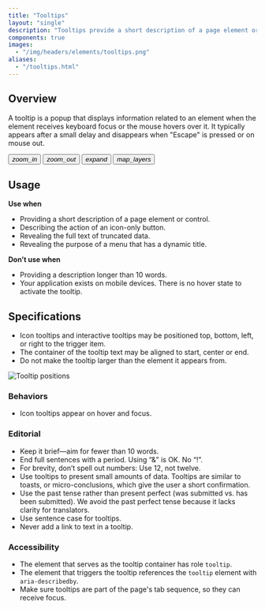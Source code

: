 ```yaml
---
title: "Tooltips"
layout: "single"
description: "Tooltips provide a short description of a page element or control."
components: true
images:
  - "/img/headers/elements/tooltips.png"
aliases:
  - "/tooltips.html"
---
```


## Overview

A tooltip is a popup that displays information related to an element when the element receives keyboard focus or the mouse hovers over it. It typically appears after a small delay and disappears when "Escape" is pressed or on mouse out.

<div style="max-width: max-content">
  <div class="guide-sample">
    <div class="btn-group-vertical">
      <button id="tooltipExample" class="btn btn-icon-only btn-outline-dark" data-toggle="tooltip" data-placement="right" data-original-title="Zoom in">
      <i class="modus-icons">zoom_in</i>
      </button>
      <button class="btn btn-icon-only btn-outline-dark" data-toggle="tooltip" data-placement="right" data-original-title="Zoom out">
      <i class="modus-icons">zoom_out</i>
      </button>
      <button class="btn btn-icon-only btn-outline-dark" data-toggle="tooltip" data-placement="right" data-original-title="Expand">
      <i class="modus-icons">expand</i>
      </button>
      <button class="btn btn-icon-only btn-outline-dark" data-toggle="tooltip" data-placement="right" data-original-title="Toggle layers">
      <i class="modus-icons">map_layers</i>
      </button>
    </div>
  </div>
</div>

## Usage

**Use when**

- Providing a short description of a page element or control.
- Describing the action of an icon-only button.
- Revealing the full text of truncated data.
- Revealing the purpose of a menu that has a dynamic title.

**Don’t use when**

- Providing a description longer than 10 words.
- Your application exists on mobile devices. There is no hover state to activate the tooltip.

## Specifications

- Icon tooltips and interactive tooltips may be positioned top, bottom, left, or right to the trigger item.
- The container of the tooltip text may be aligned to start, center or end.
- Do not make the tooltip larger than the element it appears from.

<div class="guide-example-block d-inline-block">
  <div class="guide-sample">
    <img
      src="/img/guide/elements--tooltips-positions.png"
      alt="Tooltip positions"
    />
  </div>
</div>

### Behaviors

- Icon tooltips appear on hover and focus.

### Editorial

- Keep it brief—aim for fewer than 10 words.
- End full sentences with a period. Using “&” is OK. No “!”.
- For brevity, don’t spell out numbers: Use 12, not twelve.
- Use tooltips to present small amounts of data. Tooltips are similar to toasts, or micro-conclusions, which give the user a short confirmation.
- Use the past tense rather than present perfect (was submitted vs. has been submitted). We avoid the past perfect tense because it lacks clarity for translators.
- Use sentence case for tooltips.
- Never add a link to text in a tooltip.

### Accessibility

- The element that serves as the tooltip container has role `tooltip`.
- The element that triggers the tooltip references the `tooltip` element with `aria-describedby`.
- Make sure tooltips are part of the page's tab sequence, so they can receive focus.

<script>
$(function () {
  $('[data-toggle="tooltip"]').tooltip();
});
</script>
